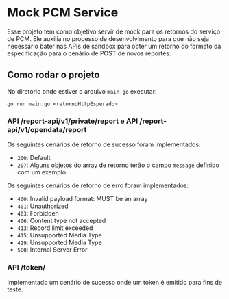 # Mock PCM Service

Esse projeto tem como objetivo servir de mock para os retornos do serviço de
PCM. Ele auxilia no processo de desenvolvimento para que não seja necessário
bater nas APIs de sandbox para obter um retorno do formato da especificação
para o cenário de POST de novos reportes.

## Como rodar o projeto

No diretório onde estiver o arquivo `main.go` executar:

`go run main.go <retornoHttpEsperado>`

### API /report-api/v1/private/report e API /report-api/v1/opendata/report

Os seguintes cenários de retorno de sucesso foram implementados:

- `200`: Default
- `207`: Alguns objetos do array de retorno terão o campo `message` definido
  com um exemplo.

Os seguintes cenários de retorno de erro foram implementados:

- `400`: Invalid payload format: MUST be an array
- `401`: Unauthorized
- `403`: Forbidden
- `406`: Content type not accepted
- `413`: Record limit exceeded
- `415`: Unsupported Media Type
- `429`: Unsupported Media Type
- `500`: Internal Server Error

### API /token/

Implementado um cenário de sucesso onde um token é emitido para fins de teste.
